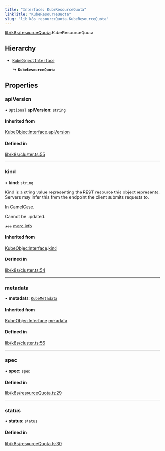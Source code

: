 ```yaml
---
title: "Interface: KubeResourceQuota"
linkTitle: "KubeResourceQuota"
slug: "lib_k8s_resourceQuota.KubeResourceQuota"
---
```


[lib/k8s/resourceQuota](../modules/lib_k8s_resourceQuota.md).KubeResourceQuota

## Hierarchy

- [`KubeObjectInterface`](lib_k8s_cluster.KubeObjectInterface.md)

  ↳ **`KubeResourceQuota`**

## Properties

### apiVersion

• `Optional` **apiVersion**: `string`

#### Inherited from

[KubeObjectInterface](lib_k8s_cluster.KubeObjectInterface.md).[apiVersion](lib_k8s_cluster.KubeObjectInterface.md#apiversion)

#### Defined in

[lib/k8s/cluster.ts:55](https://github.com/headlamp-k8s/headlamp/blob/45b84205/frontend/src/lib/k8s/cluster.ts#L55)

___

### kind

• **kind**: `string`

Kind is a string value representing the REST resource this object represents.
Servers may infer this from the endpoint the client submits requests to.

In CamelCase.

Cannot be updated.

**`see`** [more info](https://git.k8s.io/community/contributors/devel/sig-architecture/api-conventions.md#types-kinds)

#### Inherited from

[KubeObjectInterface](lib_k8s_cluster.KubeObjectInterface.md).[kind](lib_k8s_cluster.KubeObjectInterface.md#kind)

#### Defined in

[lib/k8s/cluster.ts:54](https://github.com/headlamp-k8s/headlamp/blob/45b84205/frontend/src/lib/k8s/cluster.ts#L54)

___

### metadata

• **metadata**: [`KubeMetadata`](lib_k8s_cluster.KubeMetadata.md)

#### Inherited from

[KubeObjectInterface](lib_k8s_cluster.KubeObjectInterface.md).[metadata](lib_k8s_cluster.KubeObjectInterface.md#metadata)

#### Defined in

[lib/k8s/cluster.ts:56](https://github.com/headlamp-k8s/headlamp/blob/45b84205/frontend/src/lib/k8s/cluster.ts#L56)

___

### spec

• **spec**: `spec`

#### Defined in

[lib/k8s/resourceQuota.ts:29](https://github.com/headlamp-k8s/headlamp/blob/45b84205/frontend/src/lib/k8s/resourceQuota.ts#L29)

___

### status

• **status**: `status`

#### Defined in

[lib/k8s/resourceQuota.ts:30](https://github.com/headlamp-k8s/headlamp/blob/45b84205/frontend/src/lib/k8s/resourceQuota.ts#L30)

